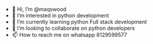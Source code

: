 - 👋 Hi, I’m @maqswood
- 👀 I’m interested in python development
- 🌱 I’m currently learning python Full stack development
- 💞️ I’m looking to collaborate on python developers
- 📫 How to reach me on whatsapp 8129599577

<!---
maqswood/maqswood is a ✨ special ✨ repository because its `README.md` (this file) appears on your GitHub profile.
You can click the Preview link to take a look at your changes.
--->
